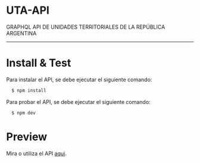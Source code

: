 # UTA-API

GRAPHQL API DE UNIDADES TERRITORIALES DE LA REPÚBLICA ARGENTINA

<hr>

# Install & Test
Para instalar el API, se debe ejecutar el siguiente comando:
```bash
  $ npm install
```
Para probar el API, se debe ejecutar el siguiente comando:
```bash
  $ npm dev
```

# Preview
Mira o utiliza el API [aqui](https://uta-api.martinfacciuto.site).
